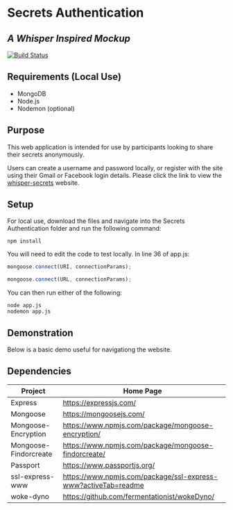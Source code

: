 # Secrets Authentication

## _A Whisper Inspired Mockup_

[![Build Status](https://travis-ci.org/joemccann/dillinger.svg?branch=master)](https://travis-ci.org/joemccann/dillinger)

## Requirements (Local Use)

- MongoDB
- Node.js
- Nodemon (optional)

## Purpose

This web application is intended for use by participants looking to share their secrets anonymously.

Users can create a username and password locally, or register with the site using their Gmail or Facebook login details. Please click the link to view the [whisper-secrets](https://whisper-secrets.herokuapp.com/) website.

## Setup

For local use, download the files and navigate into the Secrets Authentication folder and run the following command:

```
npm install
```

You will need to edit the code to test locally. In line 36 of app.js:

```js
mongoose.connect(URI, connectionParams);
```

```js
mongoose.connect(URL, connectionParams);
```

You can then run either of the following:

```
node app.js
nodemon app.js
```

## Demonstration

Below is a basic demo useful for navigationg the website.

## Dependencies

| Project               | Home Page                                                        |
| --------------------- | ---------------------------------------------------------------- |
| Express               | <https://expressjs.com/>                                         |
| Mongoose              | <https://mongoosejs.com/>                                        |
| Mongoose-Encryption   | <https://www.npmjs.com/package/mongoose-encryption/>             |
| Mongoose-Findorcreate | <https://www.npmjs.com/package/mongoose-findorcreate/>           |
| Passport              | <https://www.passportjs.org/>                                    |
| ssl-express-www       | <https://www.npmjs.com/package/ssl-express-www?activeTab=readme> |
| woke-dyno             | <https://github.com/fermentationist/wokeDyno/>                   |
